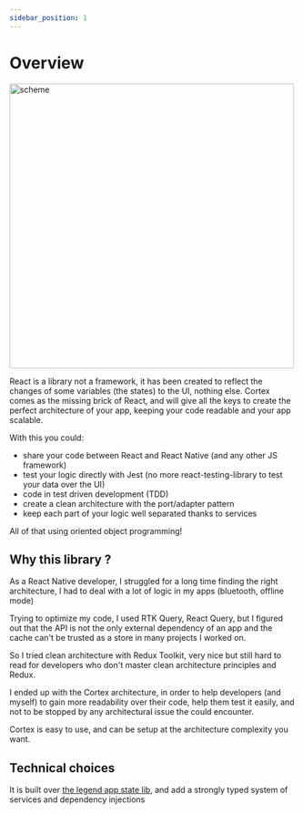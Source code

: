 ```yaml
---
sidebar_position: 1
---
```


# Overview

<div style={{textAlign: "center", marginBottom: 30}}>
  <img alt="scheme" width="500px" height="500px"  src={require('@site/static/img/cortex-scheme.png').default} />
</div>

React is a library not a framework, it has been created to reflect the changes of some variables (the states) to the UI, nothing else.
Cortex comes as the missing brick of React, and will give all the keys to create the perfect architecture of your app, keeping your code readable and your app scalable.

With this you could:

- share your code between React and React Native (and any other JS framework)
- test your logic directly with Jest (no more react-testing-library to test your data over the UI)
- code in test driven development (TDD)
- create a clean architecture with the port/adapter pattern
- keep each part of your logic well separated thanks to services

All of that using oriented object programming!

## Why this library ?

As a React Native developer, I struggled for a long time finding the right architecture, I had to deal with a lot of logic in my apps (bluetooth, offline mode)

Trying to optimize my code, I used RTK Query, React Query, but I figured out that the API is not the only external dependency of an app and the cache can't be trusted as a store in many projects I worked on.

So I tried clean architecture with Redux Toolkit, very nice but still hard to read for developers who don't master clean architecture principles and Redux.

I ended up with the Cortex architecture, in order to help developers (and myself) to gain more readability over their code, help them test it easily, and not to be stopped by any architectural issue the could encounter.

Cortex is easy to use, and can be setup at the architecture complexity you want.

## Technical choices

It is built over [the legend app state lib](https://legendapp.com/open-source/state/), and add a strongly typed system of services and dependency injections
